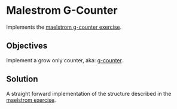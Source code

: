 # Malestrom G-Counter

Implements the [maelstrom g-counter exercise][g-counter-exercice].

## Objectives

Implement a grow only counter, aka: [g-counter][g-counter].

## Solution

A straight forward implementation of the structure described in the [maelstrom
exercise][g-counter-exercice].

[g-counter-exercice]:https://github.com/jepsen-io/maelstrom/blob/main/doc/04-crdts/02-counters.md#g-counter
[g-counter]:https://en.wikipedia.org/wiki/Conflict-free_replicated_data_type#G-Counter_(Grow-only_Counter)
